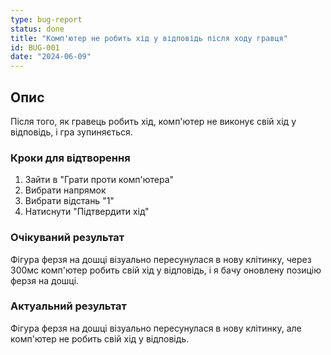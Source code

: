 ```yaml
---
type: bug-report
status: done
title: "Комп'ютер не робить хід у відповідь після ходу гравця"
id: BUG-001
date: "2024-06-09"
---
```


## Опис
Після того, як гравець робить хід, комп'ютер не виконує свій хід у відповідь, і гра зупиняється.

### Кроки для відтворення
1. Зайти в "Грати проти комп'ютера"
2. Вибрати напрямок
3. Вибрати відстань "1"
4. Натиснути "Підтвердити хід"

### Очікуваний результат
Фігура ферзя на дошці візуально пересунулася в нову клітинку, через 300мс комп'ютер робить свій хід у відповідь, і я бачу оновлену позицію ферзя на дошці.

### Актуальний результат
Фігура ферзя на дошці візуально пересунулася в нову клітинку, але комп'ютер не робить свій хід у відповідь. 